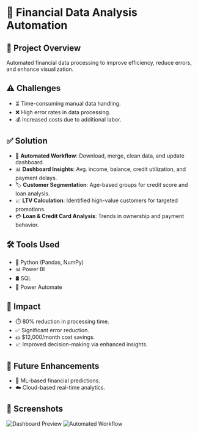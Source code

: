 # 🚀 Financial Data Analysis Automation

## 📌 Project Overview
Automated financial data processing to improve efficiency, reduce errors, and enhance visualization.
## ⚠️ Challenges
- ⏳ Time-consuming manual data handling.
- ❌ High error rates in data processing.
- 💰 Increased costs due to additional labor.

## ✅ Solution
- 🔄 **Automated Workflow**: Download, merge, clean data, and update dashboard.
- 📊 **Dashboard Insights**: Avg. income, balance, credit utilization, and payment delays.
- 🏷️ **Customer Segmentation**: Age-based groups for credit score and loan analysis.
- 📈 **LTV Calculation**: Identified high-value customers for targeted promotions.
- 💳 **Loan & Credit Card Analysis**: Trends in ownership and payment behavior.

## 🛠 Tools Used
- 🐍 Python (Pandas, NumPy)
- 📊 Power BI
- 🛢️ SQL
- 🔄 Power Automate

## 🎯 Impact
- ⏱️ 80% reduction in processing time.
- ✅ Significant error reduction.
- 💵 $12,000/month cost savings.
- 📈 Improved decision-making via enhanced insights.

## 🔮 Future Enhancements
- 🤖 ML-based financial predictions.
- ☁️ Cloud-based real-time analytics.

## 📸 Screenshots
![Dashboard Preview](https://github.com/user-attachments/assets/ed0e7a36-8a98-4742-aef3-57339a4f22da)
![Automated Workflow](https://github.com/user-attachments/assets/b886e0f7-b1b7-4497-81f9-0665ed5cd72d)


